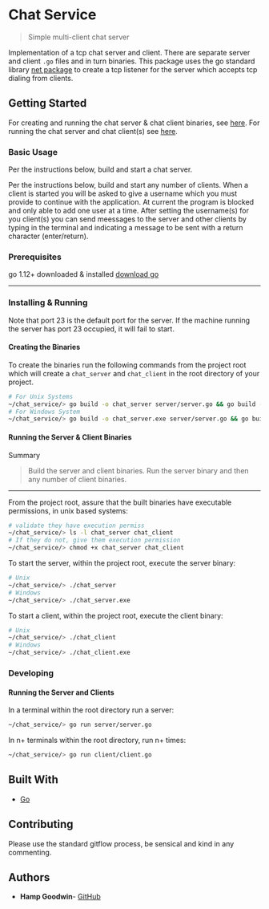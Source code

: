 # Chat Service

> Simple multi-client chat server

Implementation of a tcp chat server and client. There are separate server and client `.go` files and in turn binaries. This package uses the go standard library [net package](https://golang.org/pkg/net/) to create a tcp listener for the server which accepts tcp dialing from clients.

## Getting Started

For creating and running the chat server & chat client binaries, see [here](#creating-the-binaries).
For running the chat server and chat client(s) see [here](#developing).

### Basic Usage

Per the instructions below, build and start a chat server.

Per the instructions below, build and start any number of clients. When a client is started you will be asked to give a username which you must provide to continue with the application. At current the program is blocked and only able to add one user at a time. After setting the username(s) for you client(s) you can send meessages to the server and other clients by typing in the terminal and indicating a message to be sent with a return character (enter/return).

### Prerequisites

go 1.12+ downloaded & installed
[download go](https://golang.org/dl/)

---

### Installing & Running

Note that port 23 is the default port for the server. If the machine running the server has port 23 occupied, it will fail to start.

#### Creating the Binaries

To create the binaries run the following commands from the project root which will create a `chat_server` and `chat_client` in the root directory of your project.

```bash
# For Unix Systems
~/chat_service/> go build -o chat_server server/server.go && go build -o chat_client client/client.go
# For Windows System
~/chat_service/> go build -o chat_server.exe server/server.go && go build -o chat_client.exe client/client.go
```

#### Running the Server & Client Binaries

Summary

> Build the server and client binaries. Run the server binary and then any number of client binaries.

---

From the project root, assure that the built binaries have executable permissions, in unix based systems:

```bash
# validate they have execution permiss
~/chat_service/> ls -l chat_server chat_client
# If they do not, give them execution permission
~/chat_service/> chmod +x chat_server chat_client
```

To start the server, within the project root, execute the server binary:

```bash
# Unix
~/chat_service/> ./chat_server
# Windows
~/chat_service/> ./chat_server.exe
```

To start a client, within the project root, execute the client binary:

```bash
# Unix
~/chat_service/> ./chat_client
# Windows
~/chat_service/> ./chat_client.exe
```

### Developing

#### Running the Server and Clients

In a terminal within the root directory run a server:

```bash
~/chat_service/> go run server/server.go
```

In n+ terminals within the root directory, run n+ times:

```bash
~/chat_service/> go run client/client.go
```

<!-- ## Running the tests -->

## Built With

* [Go](https://golang.org/)

## Contributing

Please use the standard gitflow process, be sensical and kind in any commenting.

## Authors

* **Hamp Goodwin**- [GitHub](https://github.com/abelgoodwin1988)
